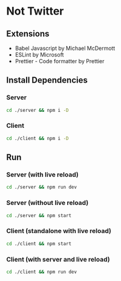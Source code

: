 # Not Twitter

## Extensions

- Babel Javascript by Michael McDermott
- ESLint by Microsoft
- Prettier - Code formatter by Prettier

## Install Dependencies


### Server
```bash
cd ./server && npm i -D
```

### Client
```bash
cd ./client && npm i -D
```

## Run


### Server (with live reload)

```bash
cd ./server && npm run dev
```

### Server (without live reload)

```bash
cd ./server && npm start
```

### Client (standalone with live reload)

```bash
cd ./client && npm start
```

### Client (with server and live reload)

```bash
cd ./client && npm run dev
```
